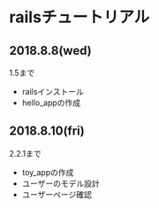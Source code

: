 # railsチュートリアル

## 2018.8.8(wed)
1.5まで
- railsインストール
- hello_appの作成


## 2018.8.10(fri)
2.2.1まで
- toy_appの作成
- ユーザーのモデル設計
- ユーザーページ確認